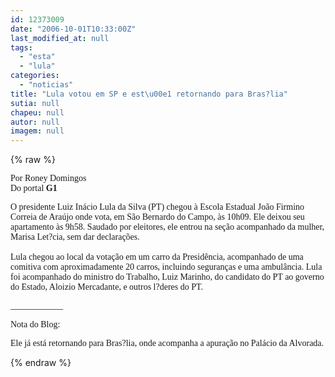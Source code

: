```yaml
---
id: 12373009
date: "2006-10-01T10:33:00Z"
last_modified_at: null
tags:
  - "esta"
  - "lula"
categories:
  - "noticias"
title: "Lula votou em SP e est\u00e1 retornando para Bras?lia"
sutia: null
chapeu: null
autor: null
imagem: null
---
```

{% raw %}
<p><FONT face=\"Times New Roman\"></p>
<p><P><FONT face=Verdana>Por Roney Domingos<BR>Do portal <STRONG>G1</STRONG></FONT></P></p>
<p><P><FONT face=Verdana>O presidente Luiz Inácio Lula da Silva&nbsp;(PT) chegou à Escola Estadual João Firmino Correia de Araújo onde vota, em São Bernardo do Campo, às 10h09. Ele deixou seu apartamento às 9h58. Saudado por eleitores, ele entrou na seção acompanhado da mulher, Marisa Let?cia, sem dar declarações.<BR><BR>Lula chegou ao local da votação em um carro da Presidência, acompanhado de uma comitiva com aproximadamente 20 carros, incluindo seguranças e uma ambulância. Lula foi acompanhado do ministro do Trabalho, Luiz Marinho, do candidato do PT ao governo do Estado, Aloizio Mercadante, e outros l?deres do PT.</FONT></P></p>
<p><P><FONT face=Verdana>____________</FONT></P></p>
<p><P><FONT face=Verdana>Nota do Blog:</FONT></P></p>
<p><P><FONT face=Verdana>Ele já está retornando para Bras?lia, onde acompanha a apuração no Palácio da Alvorada.</FONT> </P></FONT> </p>
{% endraw %}